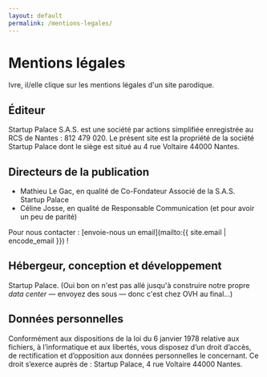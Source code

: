 ```yaml
---
layout: default
permalink: /mentions-legales/
---
```

# Mentions légales

Ivre, il/elle clique sur les mentions légales d'un site parodique.


## Éditeur

Startup Palace S.A.S. est une société par actions simplifiée enregistrée au RCS de Nantes : 812 479 020. Le présent site est la propriété de la société Startup Palace dont le siège est situé au 4 rue Voltaire 44000 Nantes.

## Directeurs de la publication

- Mathieu Le Gac, en qualité de Co-Fondateur Associé de la S.A.S. Startup Palace
- Céline Josse, en qualité de Responsable Communication (et pour avoir un peu de parité)

Pour nous contacter : [envoie-nous un email](mailto:{{ site.email | encode_email }}) !

## Hébergeur, conception et développement

Startup Palace. (Oui bon on n'est pas allé jusqu'à construire notre propre _data center_ — envoyez des sous — donc c'est chez OVH au final...)

## Données personnelles

Conformément aux dispositions de la loi du 6 janvier 1978 relative aux fichiers, à l’informatique et aux libertés, vous disposez d’un droit d’accès, de rectification et d’opposition aux données personnelles le concernant.
Ce droit s’exerce auprès de : Startup Palace, 4 rue Voltaire 44000 Nantes.
